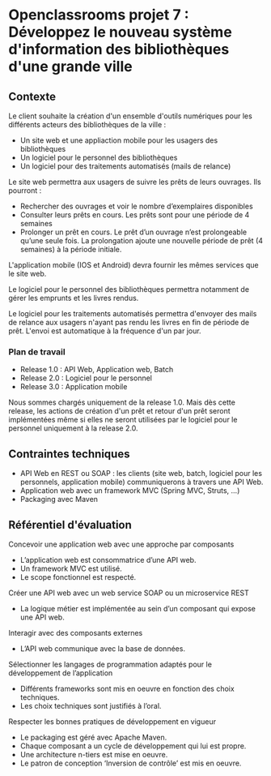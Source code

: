 # Openclassrooms projet 7 : Développez le nouveau système d'information des bibliothèques d'une grande ville

## Contexte 

Le client souhaite la création d'un ensemble d'outils numériques pour les différents acteurs des bibliothèques de la ville : 

* Un site web et une appliaction mobile pour les usagers des bibliothèques
* Un logiciel pour le personnel des bibliothèques
* Un logiciel pour des traitements automatisés (mails de relance)

Le site web permettra aux usagers de suivre les prêts de leurs ouvrages. Ils pourront : 

* Rechercher des ouvrages et voir le nombre d’exemplaires disponibles
* Consulter leurs prêts en cours. Les prêts sont pour une période de 4 semaines
* Prolonger un prêt en cours. Le prêt d’un ouvrage n’est prolongeable qu’une seule fois. La prolongation ajoute une nouvelle période de prêt (4 semaines) à la période initiale.

L'application mobile (IOS et Android) devra fournir les mêmes services que le site web.

Le logiciel pour le personnel des bibliothèques permettra notamment de gérer les emprunts et les livres rendus.

Le logiciel pour les traitements automatisés permettra d'envoyer des mails de relance aux usagers n'ayant pas rendu les livres en fin de période de prêt. L'envoi est automatique à la fréquence d'un par jour.

### Plan de travail

* Release 1.0 : API Web, Application web, Batch
* Release 2.0 : Logiciel pour le personnel
* Release 3.0 : Application mobile

Nous sommes chargés uniquement de la release 1.0. Mais dès cette release, les actions de création d'un prêt et retour d'un prêt seront implémentées même si elles ne seront utilisées par le logiciel pour le personnel uniquement à la release 2.0.

## Contraintes techniques 

* API Web en REST ou SOAP : les clients (site web, batch, logiciel pour les personnels, application mobile) communiquerons à travers une API Web.
* Application web avec un framework MVC (Spring MVC, Struts, ...)
* Packaging avec Maven

## Référentiel d'évaluation

Concevoir une application web avec une approche par composants

* L’application web est consommatrice d’une API web.
* Un framework MVC est utilisé.
* Le scope fonctionnel est respecté.

Créer une API web avec un web service SOAP ou un microservice REST

* La logique métier est implémentée au sein d’un composant qui expose une API web.

Interagir avec des composants externes

* L’API web communique avec la base de données.

Sélectionner les langages de programmation adaptés pour le développement de l’application

* Différents frameworks sont mis en oeuvre en fonction des choix techniques.
* Les choix techniques sont justifiés à l’oral.

Respecter les bonnes pratiques de développement en vigueur

* Le packaging est géré avec Apache Maven.
* Chaque composant a un cycle de développement qui lui est propre.
* Une architecture n-tiers est mise en oeuvre.
* Le patron de conception ‘Inversion de contrôle’ est mis en oeuvre.
